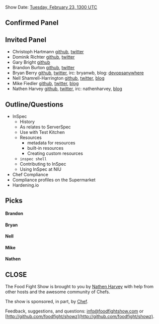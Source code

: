Show Date:  [Tuesday, February 23, 1300 UTC](http://everytimezone.com/#2015-2-23,60,cn3)

Confirmed Panel<a name="panel"></a>
-----

Invited Panel<a name="panel"></a>
-----

* Christoph Hartmann [github](https://github.com/chris-rock), [twitter](https://twitter.com/chri_hartmann)
* Dominik Richter [github](https://github.com/arlimus), [twitter](https://twitter.com/arlimus)
* Gary Bright [github](https://github.com/username-is-already-taken2)
* Brandon Burton [github](http://github.com/solarce), [twitter](https://twitter.com/solarce)
* Bryan Berry [github](http://github.com/bryanwb), [twitter](http://twitter.com/bryanwb), irc: bryanwb, blog: [devopsanywhere](http://devopsanywhere.blogspot.com)
* Nell Shamrell-Harrington [github](https://github.com/nellshamrell), [twitter](https://twitter.com/nellshamrell), [blog](http://nellshamrell.com/)
* Mike Fiedler [github](http://github.com/miketheman), [twitter](http://twitter.com/mikefiedler), [blog](http://www.miketheman.net)
* Nathen Harvey [github](http://github.com/nathenharvey), [twitter](http://twitter.com/nathenharvey), irc: nathenharvey, [blog](http://nathenharvey.com)


Outline/Questions
-----------------

* InSpec
  * History
  * As relates to ServerSpec
  * Use with Test Kitchen
  * Resources
    * metadata for resources
    * built-in resources
    * Creating custom resources
  * `inspec shell`
  * Contributing to InSpec
  * Using InSpec at NIU
* Chef Compliance
* Compliance profiles on the Supermarket
* Hardening.io  


Picks<a name="picks"></a>
-----

#### Brandon

#### Bryan

#### Nell

#### Mike  

#### Nathen  



CLOSE
-----

The Food Fight Show is brought to you by [Nathen Harvey](https://twitter.com/nathenharvey) with help from other hosts and the awesome community of Chefs.

The show is sponsored, in part, by [Chef](http://www.chef.io).

Feedback, suggestions, and questions:  [info@foodfightshow.com](mailto:info@foodfightshow.com) or  [http://github.com/foodfight/showz](http://github.com/foodfight/showz).
